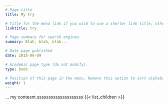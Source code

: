 ```yaml
---
# Page title
title: My try

# Title for the menu link if you wish to use a shorter link title, otherwise remove this option.
linktitle: try

# Page summary for search engines.
summary: Blah, blah, blah...

# Date page published
date: 2018-09-09

# Academic page type (do not modify).
type: book

# Position of this page in the menu. Remove this option to sort alphabetically.
weight: 1
---
```


... my contesnt.ssssssssssssssssssss {{< list_children >}}
